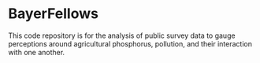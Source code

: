 # BayerFellows

This code repository is for the analysis of public survey data to gauge perceptions around agricultural phosphorus, pollution, and their interaction with one another. 
